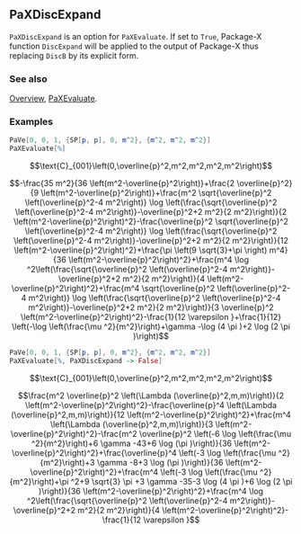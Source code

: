 ## PaXDiscExpand

`PaXDiscExpand` is an option for `PaXEvaluate`. If set to `True`, Package-X function `DiscExpand` will be applied to the output
of Package-X thus replacing `DiscB` by its explicit form.

### See also

[Overview](Extra/FeynHelpers.md), [PaXEvaluate](PaXEvaluate.md).

### Examples

```mathematica
PaVe[0, 0, 1, {SP[p, p], 0, m^2}, {m^2, m^2, m^2}]
PaXEvaluate[%]
```

$$\text{C}_{001}\left(0,\overline{p}^2,m^2,m^2,m^2,m^2\right)$$

$$-\frac{35 m^2}{36 \left(m^2-\overline{p}^2\right)}+\frac{2 \overline{p}^2}{9 \left(m^2-\overline{p}^2\right)}+\frac{m^2 \sqrt{\overline{p}^2 \left(\overline{p}^2-4 m^2\right)} \log \left(\frac{\sqrt{\overline{p}^2 \left(\overline{p}^2-4 m^2\right)}-\overline{p}^2+2 m^2}{2 m^2}\right)}{2 \left(m^2-\overline{p}^2\right)^2}-\frac{\overline{p}^2 \sqrt{\overline{p}^2 \left(\overline{p}^2-4 m^2\right)} \log \left(\frac{\sqrt{\overline{p}^2 \left(\overline{p}^2-4 m^2\right)}-\overline{p}^2+2 m^2}{2 m^2}\right)}{12 \left(m^2-\overline{p}^2\right)^2}+\frac{\pi  \left(9 \sqrt{3}+\pi \right) m^4}{36 \left(m^2-\overline{p}^2\right)^2}+\frac{m^4 \log ^2\left(\frac{\sqrt{\overline{p}^2 \left(\overline{p}^2-4 m^2\right)}-\overline{p}^2+2 m^2}{2 m^2}\right)}{4 \left(m^2-\overline{p}^2\right)^2}+\frac{m^4 \sqrt{\overline{p}^2 \left(\overline{p}^2-4 m^2\right)} \log \left(\frac{\sqrt{\overline{p}^2 \left(\overline{p}^2-4 m^2\right)}-\overline{p}^2+2 m^2}{2 m^2}\right)}{3 \overline{p}^2 \left(m^2-\overline{p}^2\right)^2}-\frac{1}{12 \varepsilon }+\frac{1}{12} \left(-\log \left(\frac{\mu ^2}{m^2}\right)+\gamma -\log (4 \pi )+2 \log (2 \pi )\right)$$

```mathematica
PaVe[0, 0, 1, {SP[p, p], 0, m^2}, {m^2, m^2, m^2}]
PaXEvaluate[%, PaXDiscExpand -> False]
```

$$\text{C}_{001}\left(0,\overline{p}^2,m^2,m^2,m^2,m^2\right)$$

$$\frac{m^2 \overline{p}^2 \left(\Lambda (\overline{p}^2,m,m)\right)}{2 \left(m^2-\overline{p}^2\right)^2}-\frac{\overline{p}^4 \left(\Lambda (\overline{p}^2,m,m)\right)}{12 \left(m^2-\overline{p}^2\right)^2}+\frac{m^4 \left(\Lambda (\overline{p}^2,m,m)\right)}{3 \left(m^2-\overline{p}^2\right)^2}-\frac{m^2 \overline{p}^2 \left(-6 \log \left(\frac{\mu ^2}{m^2}\right)+6 \gamma -43+6 \log (\pi )\right)}{36 \left(m^2-\overline{p}^2\right)^2}+\frac{\overline{p}^4 \left(-3 \log \left(\frac{\mu ^2}{m^2}\right)+3 \gamma -8+3 \log (\pi )\right)}{36 \left(m^2-\overline{p}^2\right)^2}+\frac{m^4 \left(-3 \log \left(\frac{\mu ^2}{m^2}\right)+\pi ^2+9 \sqrt{3} \pi +3 \gamma -35-3 \log (4 \pi )+6 \log (2 \pi )\right)}{36 \left(m^2-\overline{p}^2\right)^2}+\frac{m^4 \log ^2\left(\frac{\sqrt{\overline{p}^2 \left(\overline{p}^2-4 m^2\right)}-\overline{p}^2+2 m^2}{2 m^2}\right)}{4 \left(m^2-\overline{p}^2\right)^2}-\frac{1}{12 \varepsilon }$$